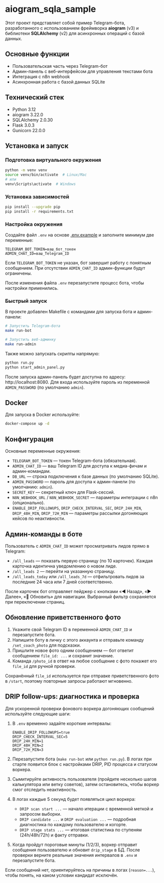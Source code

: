 # aiogram_sqla_sample

Этот проект представляет собой пример Telegram-бота, разработанного с использованием фреймворка **aiogram** (v3) и библиотеки **SQLAlchemy** (v2) для асинхронных операций с базой данных.

## Основные функции

- Пользовательская часть через Telegram-бот
- Админ-панель с веб-интерфейсом для управления текстами бота
- Интеграция с n8n webhook
- Асинхронная работа с базой данных SQLite

## Технический стек

- Python 3.12
- aiogram 3.22.0
- SQLAlchemy 2.0.30
- Flask 3.0.3
- Gunicorn 22.0.0

## Установка и запуск

### Подготовка виртуального окружения

```bash
python -m venv venv
source venv/bin/activate  # Linux/Mac
# или
venv\Scripts\activate  # Windows
```

### Установка зависимостей

```bash
pip install --upgrade pip
pip install -r requirements.txt
```

### Настройка окружения

Создайте файл `.env` на основе [.env.example](.env.example) и заполните минимум две переменные:

```env
TELEGRAM_BOT_TOKEN=ваш_бот_токен
ADMIN_CHAT_ID=ваш_Telegram_ID
```

Если `TELEGRAM_BOT_TOKEN` не указан, бот завершит работу с понятным сообщением. При отсутствии `ADMIN_CHAT_ID` админ-функции будут ограничены.

После изменения файла `.env` перезапустите процесс бота, чтобы настройки применились.

### Быстрый запуск

В проекте добавлен Makefile с командами для запуска бота и админ-панели:

```bash
# Запустить Telegram-бота
make run-bot

# Запустить веб-админку
make run-admin
```

Также можно запускать скрипты напрямую:

```bash
python run.py
python start_admin_panel.py
```

После запуска админ-панель будет доступна по адресу: http://localhost:8080. Для входа используйте пароль из переменной `ADMIN_PASSWORD` (по умолчанию `admin`).

## Docker

Для запуска в Docker используйте:

```bash
docker-compose up -d
```

## Конфигурация

Основные переменные окружения:

- `TELEGRAM_BOT_TOKEN` — токен Telegram-бота (обязательная).
- `ADMIN_CHAT_ID` — ваш Telegram ID для доступа к медиа-фичам и админ-командам.
- `DB_URL` — строка подключения к базе данных (по умолчанию SQLite).
- `ADMIN_PASSWORD` — пароль для доступа к админ-панели (по умолчанию: `admin`).
- `SECRET_KEY` — секретный ключ для Flask-сессий.
- `N8N_WEBHOOK_URL` / `N8N_WEBHOOK_SECRET` — параметры интеграции с n8n (опционально).
- `ENABLE_DRIP_FOLLOWUPS`, `DRIP_CHECK_INTERVAL_SEC`, `DRIP_24H_MIN`, `DRIP_48H_MIN`, `DRIP_72H_MIN` — параметры рассылки догоняющих кейсов по неактивности.

## Админ-команды в боте

Пользователь с `ADMIN_CHAT_ID` может просматривать лидов прямо в Telegram:

- `/all_leads` — показать первую страницу (по 10 карточек). Каждая карточка идентична уведомлению о новом лиде.
- `/all_leads 2` — перейти на указанную страницу.
- `/all_leads_today` или `/all_leads_7d` — отфильтровать лидов за последние 24 часа или 7 дней соответственно.

После карточек бот отправляет пейджер с кнопками «◀️ Назад», «▶️ Далее», «🔄 Обновить» для навигации. Выбранный фильтр сохраняется при переключении страниц.

## Обновление приветственного фото

1. Укажите свой Telegram ID в переменной `ADMIN_CHAT_ID` и перезапустите бота.
2. Напишите боту в личку с этого аккаунта и отправьте команду `/set_coach_photo` для подсказки.
3. Пришлите новое фото одним сообщением — бот ответит сообщением `file_id: ...` и сохранит значение.
4. Команда `/photo_id` в ответ на любое сообщение с фото покажет его `file_id` для ручной проверки.

Сохранённый `file_id` используется при отправке приветственного фото в `/start`, поэтому повторные запросы работают мгновенно.

## DRIP follow-ups: диагностика и проверка

Для ускоренной проверки фонового воркера догоняющих сообщений используйте следующие шаги:

1. В `.env` временно задайте короткие интервалы:

   ```env
   ENABLE_DRIP_FOLLOWUPS=true
   DRIP_CHECK_INTERVAL_SEC=5
   DRIP_24H_MIN=1
   DRIP_48H_MIN=2
   DRIP_72H_MIN=3
   ```

2. Перезапустите бота (`make run-bot` или `python run.py`). В логах при старте появится блок с настройками DRIP, PID процесса и статусом воркера.
3. Сымитируйте активность пользователя (пройдите несколько шагов калькулятора или ветку советов), затем остановитесь, чтобы воркер смог отследить неактивность.
4. В логах каждые 5 секунд будет появляться цикл воркера:
   - `DRIP scan start ...` — начало итерации с временной меткой и запросом выборки.
   - `DRIP candidate ...` и `DRIP evaluation ...` — подробная диагностика по каждому пользователю и когорте.
   - `DRIP stage stats ...` — итоговая статистика по ступеням (24h/48h/72h) и факту отправки.
5. Когда пройдут пороговые минуты (1/2/3), воркер отправит сообщения пользователю и обновит `drip_stage` в БД. После проверки верните реальные значения интервалов в `.env` и перезапустите бота.

Если сообщений нет, ориентируйтесь на причины в логах (`reason=...`), чтобы понять, на каком условии кандидат исключён.
